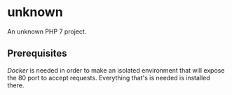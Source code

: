 # unknown

An unknown PHP 7 project.

## Prerequisites

*Docker* is needed in order to make an isolated environment that will expose
the 80 port to accept requests. Everything that's is needed is installed there.
